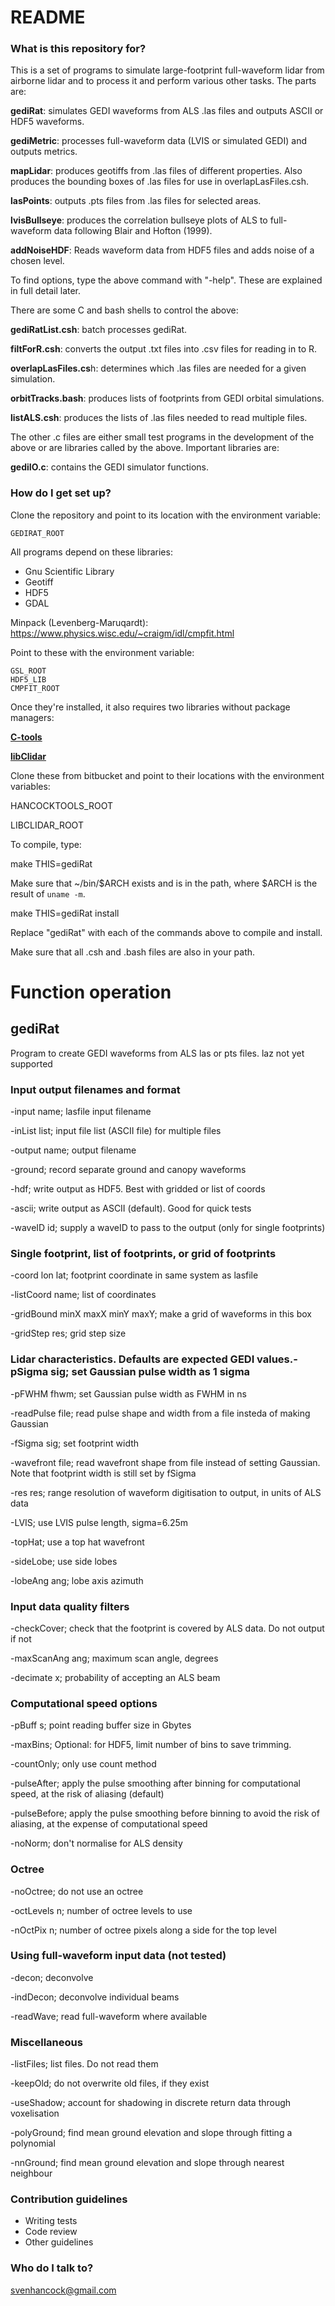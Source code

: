# README #

### What is this repository for? ###

This is a set of programs to simulate large-footprint full-waveform lidar from airborne lidar and to process it and perform various other tasks. The parts are:


**gediRat**: simulates GEDI waveforms from ALS .las files and outputs ASCII or HDF5 waveforms.

**gediMetric**: processes full-waveform data (LVIS or simulated GEDI) and outputs metrics.

**mapLidar**: produces geotiffs from .las files of different properties. Also produces the bounding boxes of .las files for use in overlapLasFiles.csh.

**lasPoints**: outputs .pts files from .las files for selected areas.

**lvisBullseye**: produces the correlation bullseye plots of ALS to full-waveform data following Blair and Hofton (1999).

**addNoiseHDF**: Reads waveform data from HDF5 files and adds noise of a chosen level.


To find options, type the above command with "-help". These are explained in full detail later. 


There are some C and bash shells to control the above:

**gediRatList.csh**: batch processes gediRat.

**filtForR.csh**: converts the output .txt files into .csv files for reading in to R.

**overlapLasFiles.cs**h: determines which .las files are needed for a given simulation.

**orbitTracks.bash**: produces lists of footprints from GEDI orbital simulations.

**listALS.csh**: produces the lists of .las files needed to read multiple files.

The other .c files are either small test programs in the development of the above or are libraries called by the above. Important libraries are:

**gediIO.c**: contains the GEDI simulator functions.

### How do I get set up? ###

Clone the repository and point to its location with the environment variable:

    GEDIRAT_ROOT


All programs depend on these libraries:

* Gnu Scientific Library
* Geotiff
* HDF5
* GDAL

Minpack (Levenberg-Maruqardt):  https://www.physics.wisc.edu/~craigm/idl/cmpfit.html


Point to these with the environment variable:

    GSL_ROOT
    HDF5_LIB
    CMPFIT_ROOT


Once they're installed, it also requires two libraries without package managers:

[**C-tools**](https://bitbucket.org/StevenHancock/tools)

[**libClidar**](https://bitbucket.org/StevenHancock/libclidar)

Clone these from bitbucket and point to their locations with the environment variables:

HANCOCKTOOLS_ROOT

LIBCLIDAR_ROOT

To compile, type:

make THIS=gediRat

Make sure that ~/bin/$ARCH exists and is in the path, where $ARCH is the result of `uname -m`.

make THIS=gediRat install

Replace "gediRat" with each of the commands above to compile and install.


Make sure that all .csh and .bash files are also in your path.

# Function operation #

## gediRat ##

Program to create GEDI waveforms from ALS las or pts files. laz not yet supported

### Input output filenames and format
-input name;     lasfile input filename

-inList list;    input file list (ASCII file) for multiple files

-output name;    output filename

-ground;         record separate ground and canopy waveforms

-hdf;            write output as HDF5. Best with gridded or list of coords

-ascii;          write output as ASCII (default). Good for quick tests

-waveID id;      supply a waveID to pass to the output (only for single footprints)

### Single footprint, list of footprints, or grid of footprints
-coord lon lat;  footprint coordinate in same system as lasfile

-listCoord name; list of coordinates

-gridBound minX maxX minY maxY;     make a grid of waveforms in this box

-gridStep res;   grid step size

### Lidar characteristics. Defaults are expected GEDI values.-pSigma sig;     set Gaussian pulse width as 1 sigma
-pFWHM fhwm;     set Gaussian pulse width as FWHM in ns

-readPulse file; read pulse shape and width from a file insteda of making Gaussian

-fSigma sig;     set footprint width

-wavefront file; read wavefront shape from file instead of setting Gaussian. Note that footprint width is still set by fSigma

-res res;        range resolution of waveform digitisation to output, in units of ALS data

-LVIS;           use LVIS pulse length, sigma=6.25m

-topHat;         use a top hat wavefront

-sideLobe;       use side lobes

-lobeAng ang;    lobe axis azimuth


### Input data quality filters
-checkCover;     check that the footprint is covered by ALS data. Do not output if not

-maxScanAng ang; maximum scan angle, degrees

-decimate x;     probability of accepting an ALS beam


### Computational speed options
-pBuff s;        point reading buffer size in Gbytes

-maxBins;        Optional: for HDF5, limit number of bins to save trimming.

-countOnly;      only use count method

-pulseAfter;     apply the pulse smoothing after binning for computational speed, at the risk of aliasing (default)

-pulseBefore;    apply the pulse smoothing before binning to avoid the risk of aliasing, at the expense of computational speed

-noNorm;         don't normalise for ALS density

### Octree
-noOctree;       do not use an octree

-octLevels n;    number of octree levels to use

-nOctPix n;      number of octree pixels along a side for the top level


### Using full-waveform input data (not tested)
-decon;          deconvolve

-indDecon;       deconvolve individual beams

-readWave;       read full-waveform where available


### Miscellaneous
-listFiles;      list files. Do not read them

-keepOld;        do not overwrite old files, if they exist

-useShadow;      account for shadowing in discrete return data through voxelisation

-polyGround;     find mean ground elevation and slope through fitting a polynomial

-nnGround;       find mean ground elevation and slope through nearest neighbour



### Contribution guidelines ###

* Writing tests
* Code review
* Other guidelines

### Who do I talk to? ###

svenhancock@gmail.com
